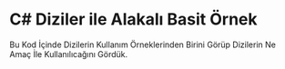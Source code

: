 # C# Diziler ile Alakalı Basit Örnek

Bu Kod İçinde Dizilerin Kullanım Örneklerinden Birini Görüp Dizilerin Ne Amaç İle Kullanılıcağını Gördük.
